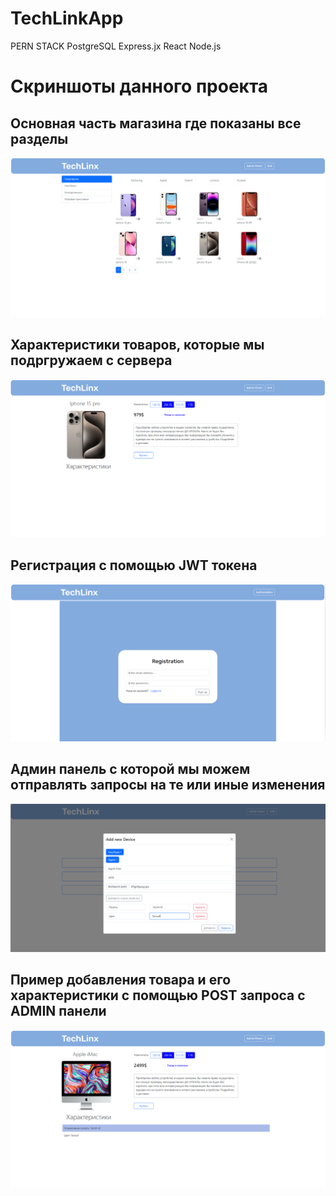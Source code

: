 # TechLinkApp
PERN STACK
PostgreSQL Express.jx React Node.js
# Скриншоты данного проекта
<h2>Основная часть магазина где показаны все разделы</h2>
<img src="https://github.com/flavokrkkk/TechLinkApp/blob/main/scrins/2023-12-06_23-07-02.png">

<h2>Характеристики товаров, которые мы подргружаем с сервера</h2>
<img src="https://github.com/flavokrkkk/TechLinkApp/blob/main/scrins/2023-12-06_23-08-55.png">


<h2>Регистрация с помощью JWT токена</h2>
<img src="https://github.com/flavokrkkk/TechLinkApp/blob/main/scrins/2023-12-06_23-09-42.png">


<h2>Админ панель с которой мы можем отправлять запросы на те или иные изменения</h2>
<img src="https://github.com/flavokrkkk/TechLinkApp/blob/main/scrins/2023-12-06_23-11-37.png">


<h2>Пример добавления товара и его характеристики с помощью POST запроса с ADMIN панели</h2>
<img src="https://github.com/flavokrkkk/TechLinkApp/blob/main/scrins/2023-12-06_23-12-02.png">

